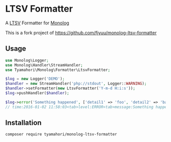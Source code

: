 # LTSV Formatter #

A [LTSV](http://ltsv.org/) Formatter for [Monolog](https://github.com/Seldaek/monolog)

This is a fork project of https://github.com/fjyuu/monolog-ltsv-formatter

## Usage ##

```php
use Monolog\Logger;
use Monolog\Handler\StreamHandler;
use Tyamahori\Monolog\Formatter\LtsvFormatter;

$log = new Logger('DEMO');
$handler = new StreamHandler('php://stdout', Logger::WARNING);
$handler->setFormatter(new LtsvFormatter('Y-m-d H:i:s'));
$log->pushHandler($handler);

$log->error('Something happened', ['detail1' => 'foo', 'detail2' => 'bar']);
// time:2016-01-02 11:58:03<tab>level:ERROR<tab>message:Something happened<tab>detail1:foo<tab>detail2:bar
```

## Installation
```
composer require tyamahori/monolog-ltsv-formatter
```
